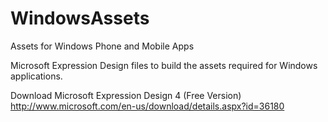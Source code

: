 # WindowsAssets
Assets for Windows Phone and Mobile Apps

Microsoft Expression Design files to build the assets required for Windows applications.

Download Microsoft Expression Design 4 (Free Version) 
http://www.microsoft.com/en-us/download/details.aspx?id=36180
